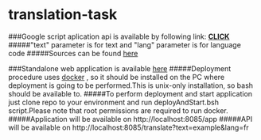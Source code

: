# translation-task
###Google script aplication api is available by following link:
**[CLICK](https://script.google.com/macros/s/AKfycbx7gnyltxcLM1so_8z8H9eZIG4FSp3SQ32aq37yQVc275DRLlJB/exec?text=hello&lang=de)**
#####"text" parameter is for text and "lang" parameter is for language code
#####Sources can be found [here](https://github.com/dmgor/translation-task/tree/master/src/googlescript)

###Standalone web application is available [here](https://github.com/dmgor/translation-task/tree/master/src/nodeapp)
#####Deployment procedure uses [docker](https://www.docker.com/) , so it should be installed on the PC where deployment is going to be performed.This is unix-only installation, so bash should be available to.
#####To perform deployment and start application just clone repo to your environment and run deployAndStart.bsh script.Please note that root permissions are required to run docker.
#####Application will be available on http://localhost:8085/app
#####API will be available on http://localhost:8085/translate?text=example&lang=fr
